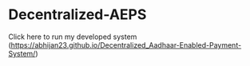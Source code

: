 # Decentralized-AEPS
Click here to run my developed system (https://abhijan23.github.io/Decentralized_Aadhaar-Enabled-Payment-System/)
